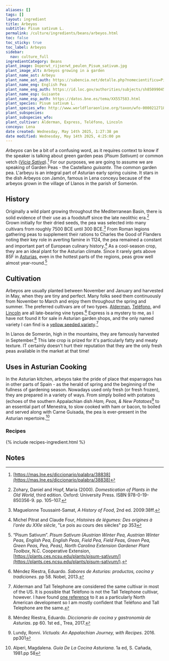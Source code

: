 ```yaml
---
aliases: []
tags: []
layout: ingredient
title: Arbeyos
subtitle: Pisum sativum L.
permalink: /culture/ingredients/beans/arbeyos.html
toc: false
toc_sticky: true
toc_label: Arbeyos
sidebar:
  nav: culture_full
ingredientCategory: Beans
plant_image: Doperwt_rijserwt_peulen_Pisum_sativum.jpg
plant_image_alt: Arbeyos growing in a garden
plant_name_ast: Arbeyu
plant_name_ast_auth: https://sabencia.net/detalle.php?nomecientificu=Pisum%20sativum&asturianu=Arbeyu&reconocimientu=De+User%3AKilom691+-+Original+book+source%3AProf.+Dr.+Otto+Wilhelm+Thom%C3%A9+Flora+von+Deutschland%2C+%C3%96sterreich+und+der+Schweiz1885%2C+Gera%2C+GermanyPermission+granted+to+use+under+GFDL+by+Kurt+StueberSource%3A+www.biolib.de%2C+Dominio+p%C3%BAblico%2C+https%3A%2F%2Fcommons.wikimedia.org%2Fw%2Findex.php%3Fcurid%3D2085786&num_id=2427
plant_name_eng: English Pea
plant_name_eng_auth: https://id.loc.gov/authorities/subjects/sh85099045.html
plant_name_esp: Guisante
plant_name_esp_auth: https://datos.bne.es/tema/XX557583.html
plant_species: Pisum sativum L.
plant_species_wfo: http://www.worldfloraonline.org/taxon/wfo-0000212718
plant_subspecies: 
plant_subspecies_wfo: 
plant_cultivar: Alderman, Express, Teléfono, Lincoln
conceyu: Lena
date created: Wednesday, May 14th 2025, 1:27:38 pm
date modified: Wednesday, May 14th 2025, 4:25:00 pm
---
```

*Arbeyos* can be a bit of a confusing word, as it requires context to know if the speaker is talking about green garden peas (_Pisum Sativum_) or common vetch (_[Vicia Sativa](https://plants.ces.ncsu.edu/plants/vicia-sativa/)_).[^1] For our purposes, we are going to assume we are speaking of Garden Peas - the Castellano _guisante_. The common garden pea. L'arbeyu is an integral part of Asturian early spring cuisine. It stars in the dish Arbeyos con Jamón, famous in Lena conceyu because of the arbeyos grown in the village of Llanos in the parish of Somerón.

## History

Originally a wild plant growing throughout the Mediterranean Basin, there is solid evidence of their use as a foodstuff since the late neolithic era.[^2] Grown initially for their dried seeds, the pea was selected into many cultivars from roughly 7500 BCE until 300 BCE.[^3] From Roman legions gathering peas to supplement their rations to Charles the Good of Flanders noting their key role in averting famine in 1124, the pea remained a constant and important part of European culinary history.[^4] As a cool-season crop, they are an ideal plant for the Asturian climate. Since it rarely gets above 85F in [Asturias](https://eatingasturias.com/wiki/Asturias "Asturias"), even in the hottest parts of the regions, peas grow well almost year-round.[^5]

## Cultivation

Arbeyos are usually planted between November and January and harvested in May, when they are tiny and perfect. Many folks seed them continuously from November to March and enjoy them throughout the spring and summer. The preferred cultivars are of two types. [Alderman](https://www.seedaholic.com/pea-alderman.html), [Teléfono](https://www.smartgardener.com/plants/933-peas-tall-telephone/overview), and [Lincoln](https://www.smartgardener.com/plants/640-peas-lincoln-garden/overview) are all late-bearing vine types.[^6] Express is a mystery to me, as I have not found it for sale in Asturian garden shops, and the only named variety I can find is a [yellow seeded variety](https://cdnsciencepub.com/doi/10.4141/cjps89-106).[^7]

In Llanos de Somerón, high in the mountains, they are famously harvested in September.[^8] This late crop is prized for it's particularly fatty and meaty texture. IT certainly doesn't hurt their reputation that they are the only fresh peas available in the market at that time!

## Uses in Asturian Cooking

In the Asturian kitchen, arbeyos take the pride of place that esparragos has in other parts of Spain - as the herald of spring and the beginning of the fullness of gardening season. Nowadays used only fresh (or fresh frozen), they are prepared in a variety of ways. From simply boiled with potatoes (echoes of the southern Appalachian dish _Ham, Peas, & New Potatoes_[^9] to an essential part of Menestra, to slow cooked with ham or bacon, to boiled and served along with Carne Guisada, the pea is ever-present in the Asturian repertoire.[^10]

### Recipes

{% include recipes-ingredient.html %}

## Notes

[^1]: [https://mas.lne.es/diccionario/palabra/38838](https://mas.lne.es/diccionario/palabra/38838)
[^2]: Zohary, Daniel and Hopf, Maria (2000). _Domestication of Plants in the Old World_, third edition. Oxford: University Press. ISBN 978-0-19-850356-9. pp. 105–107.
[^3]: Maguelonne Toussaint-Samat, _A History of Food_, 2nd ed. 2009:38ff.
[^4]: Michel Pitrat and Claude Four, _Histoires de légumes: Des origines à l'orée du XXIe siècle_, "Le pois au cours des siècles" pp 353
[^5]: “Pisum Sativum”. _Pisum Sativum (Austrian Winter Pea, Austrian Winter Peas, English Pea, English Peas, Field Pea, Field Peas, Green Pea, Green Peas, Pea, Peas), North Carolina Extension Gardener Plant Toolbox_, N.C. Cooperative Extension, [https://plants.ces.ncsu.edu/plants/pisum-sativum/](https://plants.ces.ncsu.edu/plants/pisum-sativum/).
[^6]: Méndez Riestra, Eduardo. _Sabores de Asturias: productos, cocina y tradiciones_. pp 58. Nobel, 2013.
[^7]: Alderman and Tall Telephone are considered the same cultivar in most of the US. It is possible that Teléfono is not the Tall Telephone cultivar, however. I have found [one reference](https://www.infoagro.com/hortalizas/guisantes.htm) to it as a particularly North American development so I am mostly confident that Teléfono and Tall Telephone are the same.
[^8]: Méndez Riestra, Eduardo. _Diccionario de cocina y gastronomía de Asturias_. pp 60. 1st ed., Trea, 2017.
[^9]: Lundy, Ronni. _Victuals: An Appalachian Journey, with Recipes_. 2016. pp301
[^10]: Alperi, Magdalena. _Guía De La Cocina Asturiana_. 1a ed, S. Cañada, 1981.pp 58